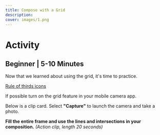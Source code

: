 ```yaml
---
title: Compose with a Grid
description:
cover: images/1.png
---
```


# Activity

## Beginner | 5-10 Minutes

Now that we learned about using the grid, it's time to practice.

[Rule of thirds icons](rule_of_thirds_icons.png)

If possible turn on the grid feature in your mobile camera app.

Below is a clip card. Select **"Capture"** to launch the camera and take a photo.

**Fill the entire frame and use the lines and intersections in your composition.**
_(Action clip, length 20 seconds)_
